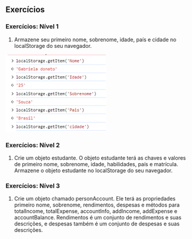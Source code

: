 ## Exercícios

### Exercícios: Nível 1

1. Armazene seu primeiro nome, sobrenome, idade, país e cidade no localStorage do seu navegador.

![alt text](image.png)

### Exercícios: Nível 2

1. Crie um objeto estudante. O objeto estudante terá as chaves e valores de primeiro nome, sobrenome, idade, habilidades, país e matrícula. Armazene o objeto estudante no localStorage do seu navegador.

### Exercícios: Nível 3

1. Crie um objeto chamado personAccount. Ele terá as propriedades primeiro nome, sobrenome, rendimentos, despesas e métodos para totalIncome, totalExpense, accountInfo, addIncome, addExpense e accountBalance. Rendimentos é um conjunto de rendimentos e suas descrições, e despesas também é um conjunto de despesas e suas descrições.